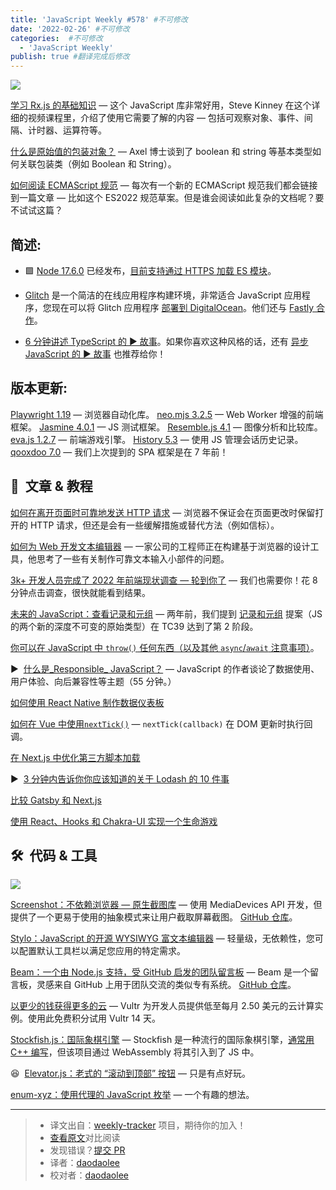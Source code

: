 ```yaml
---
title: 'JavaScript Weekly #578' #不可修改
date: '2022-02-26' #不可修改
categories:  #不可修改
  - 'JavaScript Weekly'
publish: true #翻译完成后修改
---
```


![](https://copm.s3.amazonaws.com/ae9d744f.jpg)

<!--以上是预览信息，图片一张或限制百字左右，前者优先，全文请使用二级及以下标题-->
<!-- more -->

[学习 Rx.js 的基础知识](https://javascriptweekly.com/link/120266/web "frontendmasters.com") — 这个 JavaScript 库非常好用，Steve Kinney 在这个详细的视频课程里，介绍了使用它需要了解的内容 — 包括可观察对象、事件、间隔、计时器、运算符等。

[什么是原始值的包装对象？](https://javascriptweekly.com/link/120267/web "2ality.com") — Axel 博士谈到了 boolean 和 string 等基本类型如何关联包装类（例如 Boolean 和 String）。

[如何阅读 ECMAScript 规范](https://javascriptweekly.com/link/120299/web "timothygu.me") — 每次有一个新的 ECMAScript 规范我们都会链接到一篇文章 — 比如这个 ES2022 规范草案。但是谁会阅读如此复杂的文档呢？要不试试这篇？

## **简述:**

*   🟩 [Node 17.6.0](https://javascriptweekly.com/link/120268/web) 已经发布，[目前支持通过 HTTPS 加载 ES 模块](https://javascriptweekly.com/link/120269/web)。

*   [Glitch](https://javascriptweekly.com/link/120270/web) 是一个简洁的在线应用程序构建环境，非常适合 JavaScript 应用程序，您现在可以将 Glitch 应用程序 [部署到 DigitalOcean](https://javascriptweekly.com/link/120271/web)。他们还与 [Fastly 合作](https://javascriptweekly.com/link/120272/web)。

*   [6 分钟讲述 TypeScript 的 ▶️ 故事](https://javascriptweekly.com/link/120273/web)。如果你喜欢这种风格的话，还有 [异步 JavaScript 的 ▶️ 故事](https://javascriptweekly.com/link/120320/web) 也推荐给你！


## **版本更新:**

[Playwright 1.19](https://javascriptweekly.com/link/120301/web) — 浏览器自动化库。 [neo.mjs 3.2.5](https://javascriptweekly.com/link/120274/web) — Web Worker 增强的前端框架。 [Jasmine 4.0.1](https://javascriptweekly.com/link/120275/web) — JS 测试框架。 [Resemble.js 4.1](https://javascriptweekly.com/link/120276/web) — 图像分析和比较库。 [eva.js 1.2.7](https://javascriptweekly.com/link/120277/web) — 前端游戏引擎。 [History 5.3](https://javascriptweekly.com/link/120278/web) — 使用 JS 管理会话历史记录。 [qooxdoo 7.0](https://javascriptweekly.com/link/120279/web) — 我们上次提到的 SPA 框架是在 7 年前！

## 📒  文章 & 教程

[如何在离开页面时可靠地发送 HTTP 请求](https://javascriptweekly.com/link/120285/web "css-tricks.com") — 浏览器不保证会在页面更改时保留打开的 HTTP 请求，但还是会有一些缓解措施或替代方法（例如信标）。

[如何为 Web 开发文本编辑器](https://javascriptweekly.com/link/120286/web "www.smashingmagazine.com") — 一家公司的工程师正在构建基于浏览器的设计工具，他思考了一些有关制作可靠文本输入小部件的问题。

[3k+ 开发人员完成了 2022 年前端现状调查 — 轮到你了](https://javascriptweekly.com/link/120284/web "hubs.ly") — 我们也需要你！花 8 分钟点击调查，很快就能看到结果。

[未来的 JavaScript：查看记录和元组](https://javascriptweekly.com/link/120302/web "dev.to") — 两年前，我们提到 [记录和元组](https://javascriptweekly.com/link/120303/web) 提案（JS 的两个新的深度不可变的原始类型）在 TC39 达到了第 2 阶段。

[你可以在 JavaScript 中 `throw()` 任何东西（以及其他 `async`/`await` 注意事项）](https://javascriptweekly.com/link/120305/web "www.bennadel.com")。

▶  [什么是_Responsible_ JavaScript？](https://javascriptweekly.com/link/120287/web "www.smashingmagazine.com") — JavaScript 的作者谈论了数据使用、用户体验、向后兼容性等主题（55 分钟。）

[如何使用 React Native 制作数据仪表板](https://javascriptweekly.com/link/120289/web "www.influxdata.com")

[如何在 Vue 中使用`nextTick()`](https://javascriptweekly.com/link/120306/web "dmitripavlutin.com") — `nextTick(callback)` 在 DOM 更新时执行回调。

[在 Next.js 中优化第三方脚本加载](https://javascriptweekly.com/link/120290/web)

▶  [3 分钟内告诉你你应该知道的关于 Lodash 的 10 件事](https://javascriptweekly.com/link/120291/web)

[比较 Gatsby 和 Next.js](https://javascriptweekly.com/link/120292/web)

[使用 React、Hooks 和 Chakra-UI 实现一个生命游戏](https://javascriptweekly.com/link/120313/web)

## 🛠  代码 & 工具

![](https://res.cloudinary.com/cpress/image/upload/w_1280,e_sharpen:60/njkhs6ndybzlyulcjfwj.jpg)

[Screenshot：不依赖浏览器 — 原生截图库](https://javascriptweekly.com/link/120307/web "www.xata.io") — 使用 MediaDevices API 开发，但提供了一个更易于使用的抽象模式来让用户截取屏幕截图。 [GitHub 仓库](https://javascriptweekly.com/link/120308/web)。

[Stylo：JavaScript 的开源 WYSIWYG 富文本编辑器](https://javascriptweekly.com/link/120293/web "stylojs.com") — 轻量级，无依赖性，您可以配置默认工具栏以满足您应用的特定需求。

[Beam：一个由 Node.js 支持，受 GitHub 启发的团队留言板](https://javascriptweekly.com/link/120294/web "planetscale.com") — Beam 是一个留言板，灵感来自 GitHub 上用于团队交流的类似专有系统。 [GitHub 仓库](https://javascriptweekly.com/link/120295/web)。

[以更少的钱获得更多的云](https://javascriptweekly.com/link/120298/web "vultr.com") — Vultr 为开发人员提供低至每月 2.50 美元的云计算实例。使用此免费积分试用 Vultr 14 天。

[Stockfish.js：国际象棋引擎](https://javascriptweekly.com/link/120296/web "github.com") — Stockfish 是一种流行的国际象棋引擎，[通常用 C++ 编写](https://javascriptweekly.com/link/120297/web)，但该项目通过 WebAssembly 将其引入到了 JS 中。

😆  [Elevator.js：老式的 “滚动到顶部” 按钮](https://javascriptweekly.com/link/120309/web) — 只是有点好玩。

[enum-xyz：使用代理的 JavaScript 枚举](https://javascriptweekly.com/link/120310/web) — 一个有趣的想法。

---
> * 译文出自：[weekly-tracker](https://github.com/FEDarling/weekly-tracker) 项目，期待你的加入！
> * [查看原文](https://javascriptweekly.com/issues/578)对比阅读
> * 发现错误？[提交 PR](https://github.com/FEDarling/weekly-tracker/blob/main/weeklys/javascript_weekly/578)
> * 译者：[daodaolee](https://github.com/daodaolee)
> * 校对者：[daodaolee](https://github.com/daodaolee)
